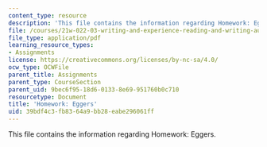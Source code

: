 ```yaml
---
content_type: resource
description: 'This file contains the information regarding Homework: Eggers.'
file: /courses/21w-022-03-writing-and-experience-reading-and-writing-autobiography-spring-2014/39bdf4c3fb8364a9bb28eabe296061ff_MIT21W_022_03S14_0403.pdf
file_type: application/pdf
learning_resource_types:
- Assignments
license: https://creativecommons.org/licenses/by-nc-sa/4.0/
ocw_type: OCWFile
parent_title: Assignments
parent_type: CourseSection
parent_uid: 9bec6f95-18d6-0133-8e69-951760b0c710
resourcetype: Document
title: 'Homework: Eggers'
uid: 39bdf4c3-fb83-64a9-bb28-eabe296061ff
---
```

This file contains the information regarding Homework: Eggers.